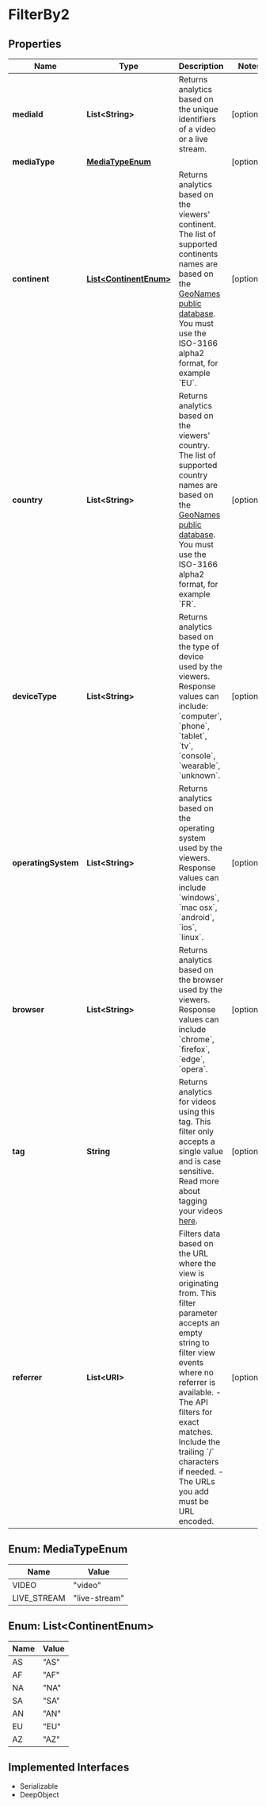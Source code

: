 

# FilterBy2

## Properties

Name | Type | Description | Notes
------------ | ------------- | ------------- | -------------
**mediaId** | **List&lt;String&gt;** | Returns analytics based on the unique identifiers of a video or a live stream. |  [optional]
**mediaType** | [**MediaTypeEnum**](#MediaTypeEnum) |  |  [optional]
**continent** | [**List&lt;ContinentEnum&gt;**](#List&lt;ContinentEnum&gt;) | Returns analytics based on the viewers&#39; continent. The list of supported continents names are based on the [GeoNames public database](https://www.geonames.org/countries/). You must use the ISO-3166 alpha2 format, for example &#x60;EU&#x60;. |  [optional]
**country** | **List&lt;String&gt;** | Returns analytics based on the viewers&#39; country. The list of supported country names are based on the [GeoNames public database](https://www.geonames.org/countries/). You must use the ISO-3166 alpha2 format, for example &#x60;FR&#x60;. |  [optional]
**deviceType** | **List&lt;String&gt;** | Returns analytics based on the type of device used by the viewers. Response values can include: &#x60;computer&#x60;, &#x60;phone&#x60;, &#x60;tablet&#x60;, &#x60;tv&#x60;, &#x60;console&#x60;, &#x60;wearable&#x60;, &#x60;unknown&#x60;. |  [optional]
**operatingSystem** | **List&lt;String&gt;** | Returns analytics based on the operating system used by the viewers. Response values can include &#x60;windows&#x60;, &#x60;mac osx&#x60;, &#x60;android&#x60;, &#x60;ios&#x60;, &#x60;linux&#x60;. |  [optional]
**browser** | **List&lt;String&gt;** | Returns analytics based on the browser used by the viewers. Response values can include &#x60;chrome&#x60;, &#x60;firefox&#x60;, &#x60;edge&#x60;, &#x60;opera&#x60;. |  [optional]
**tag** | **String** | Returns analytics for videos using this tag. This filter only accepts a single value and is case sensitive. Read more about tagging your videos [here](https://docs.api.video/vod/tags-metadata). |  [optional]
**referrer** | **List&lt;URI&gt;** | Filters data based on the URL where the view is originating from. This filter parameter accepts an empty string to filter view events where no referrer is available.  - The API filters for exact matches. Include the trailing &#x60;/&#x60; characters if needed. - The URLs you add must be URL encoded. |  [optional]



## Enum: MediaTypeEnum

Name | Value
---- | -----
VIDEO | &quot;video&quot;
LIVE_STREAM | &quot;live-stream&quot;



## Enum: List&lt;ContinentEnum&gt;

Name | Value
---- | -----
AS | &quot;AS&quot;
AF | &quot;AF&quot;
NA | &quot;NA&quot;
SA | &quot;SA&quot;
AN | &quot;AN&quot;
EU | &quot;EU&quot;
AZ | &quot;AZ&quot;


## Implemented Interfaces

* Serializable
* DeepObject


